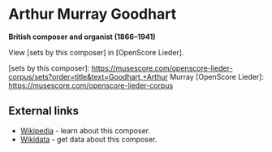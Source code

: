 # Arthur Murray Goodhart

__British composer and organist (1866–1941)__

View [sets by this composer] in [OpenScore Lieder].

[sets by this composer]: https://musescore.com/openscore-lieder-corpus/sets?order=title&text=Goodhart,+Arthur Murray
[OpenScore Lieder]: https://musescore.com/openscore-lieder-corpus

## External links

- [Wikipedia](https://en.wikipedia.org/wiki/Arthur_Murray_Goodhart) - learn about this composer.
- [Wikidata](https://www.wikidata.org/wiki/Q9499799) - get data about this composer.
